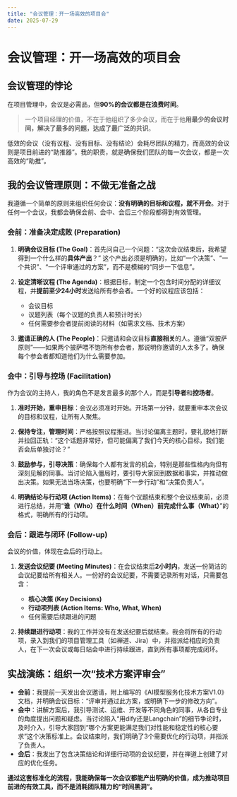 ```yaml
---
title: "会议管理：开一场高效的项目会"
date: 2025-07-29
---
```


# 会议管理：开一场高效的项目会

## 会议管理的悖论

在项目管理中，会议是必需品，但**90%的会议都是在浪费时间**。

> 一个项目经理的价值，不在于他组织了多少会议，而在于他**用最少的会议时间，解决了最多的问题，达成了最广泛的共识**。

低效的会议（没有议程、没有目标、没有结论）会耗尽团队的精力，而高效的会议则是项目前进的“助推器”。我的职责，就是确保我们团队的每一次会议，都是一次高效的“助推”。

## 我的会议管理原则：不做无准备之战

我遵循一个简单的原则来组织任何会议：**没有明确的目标和议程，就不开会**。对于任何一个会议，我都会确保会前、会中、会后三个阶段都得到有效管理。

### 会前：准备决定成败 (Preparation)

1.  **明确会议目标 (The Goal)**：首先问自己一个问题：“这次会议结束后，我希望得到一个什么样的**具体产出**？” 这个产出必须是明确的，比如“一个决策”、“一个共识”、“一个评审通过的方案”，而不是模糊的“同步一下信息”。

2.  **设定清晰议程 (The Agenda)**：根据目标，制定一个包含时间分配的详细议程，并**提前至少24小时**发送给所有参会者。一个好的议程应该包括：
    * 会议目标
    * 议题列表（每个议题的负责人和预计时长）
    * 任何需要参会者提前阅读的材料（如需求文档、技术方案）

3.  **邀请正确的人 (The People)**：只邀请和会议目标**直接相关**的人。遵循“双披萨原则”——如果两个披萨喂不饱所有参会者，那说明你邀请的人太多了。确保每个参会者都知道他们为什么需要参加。

### 会中：引导与控场 (Facilitation)

作为会议的主持人，我的角色不是发言最多的那个人，而是**引导者**和**控场者**。

1.  **准时开始，重申目标**：会议必须准时开始。开场第一分钟，就要重申本次会议的目标和议程，让所有人聚焦。

2.  **保持专注，管理时间**：严格按照议程推进。当讨论偏离主题时，要礼貌地打断并拉回正轨：“这个话题非常好，但可能偏离了我们今天的核心目标，我们能否会后单独讨论？”

3.  **鼓励参与，引导决策**：确保每个人都有发言的机会，特别是那些性格内向但有深刻见解的同事。当讨论陷入僵局时，要引导大家回到数据和事实，并推动做出决策。如果无法当场决策，也要明确“下一步行动”和“决策负责人”。

4.  **明确结论与行动项 (Action Items)**：在每个议题结束和整个会议结束前，必须进行总结，并用“**谁（Who）在什么时间（When）前完成什么事（What）**”的格式，明确所有的行动项。

### 会后：跟进与闭环 (Follow-up)

会议的价值，体现在会后的行动上。

1.  **发送会议纪要 (Meeting Minutes)**：在会议结束后**2小时内**，发送一份简洁的会议纪要给所有相关人。一份好的会议纪要，不需要记录所有对话，只需要包含：
    * **核心决策 (Key Decisions)**
    * **行动项列表 (Action Items: Who, What, When)**
    * 任何需要后续跟进的问题

2.  **持续跟进行动项**：我的工作并没有在发送纪要后就结束。我会将所有的行动项，录入到我们的项目管理工具（如禅道、Jira）中，并指派给相应的负责人，在下一次会议或每日站会中进行持续跟进，直到所有事项都完成闭环。

## 实战演练：组织一次“技术方案评审会”

* **会前**：我提前一天发出会议邀请，附上编写的《AI模型服务化技术方案V1.0》文档，并明确会议目标：“评审并通过此方案，或明确下一步的修改方向”。
* **会中**：讲解方案后，我引导测试、运维、开发等不同角色的同事，从各自专业的角度提出问题和疑虑。当讨论陷入“用dify还是Langchain”的细节争论时，及时介入，引导大家回到“哪个方案更能满足我们对性能和稳定性的核心要求”这个决策标准上。会议结束时，我们明确了3个需要优化的行动项，并指派了负责人。
* **会后**：我发出了包含决策结论和详细行动项的会议纪要，并在禅道上创建了对应的优化任务。

**通过这套标准化的流程，我能确保每一次会议都能产出明确的价值，成为推动项目前进的有效工具，而不是消耗团队精力的“时间黑洞”。**